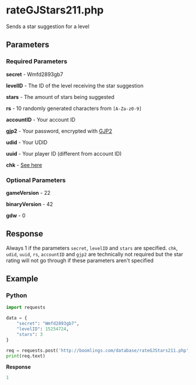 # rateGJStars211.php

Sends a star suggestion for a level

## Parameters

### Required Parameters

**secret** - Wmfd2893gb7

**levelID** - The ID of the level receiving the star suggestion

**stars** - The amount of stars being suggested

**rs** - 10 randomly generated characters from `[A-Za-z0-9]`

**accountID** - Your account ID

**gjp2** - Your password, encrypted with [GJP2](/topics/gjp.md)

**udid** - Your UDID

**uuid** - Your player ID (different from account ID)

**chk** - [See here](/topics/encryption/chk.md?id=rate)

### Optional Parameters

**gameVersion** - 22

**binaryVersion** - 42

**gdw** - 0

## Response

Always 1 if the parameters `secret`, `levelID` and `stars` are specified. `chk`, `udid`, `uuid`, `rs`, `accountID` and `gjp2` are technically not required but the star rating will not go through if these parameters aren't specified

## Example

<!-- tabs:start -->

### **Python**

```py
import requests

data = {
    "secret": "Wmfd2893gb7",
    "levelID": 15254724,
    "stars": 3
}

req = requests.post('http://boomlings.com/database/rateGJStars211.php', data=data)
print(req.text)
```

**Response**
```py
1
```

<!-- tabs:end -->
